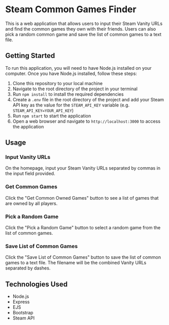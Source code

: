 # Steam Common Games Finder

This is a web application that allows users to input their Steam Vanity URLs and find the common games they own with their friends. Users can also pick a random common game and save the list of common games to a text file.

## Getting Started

To run this application, you will need to have Node.js installed on your computer. Once you have Node.js installed, follow these steps:

1. Clone this repository to your local machine
2. Navigate to the root directory of the project in your terminal
3. Run `npm install` to install the required dependencies
4. Create a `.env` file in the root directory of the project and add your Steam API key as the value for the `STEAM_API_KEY` variable (e.g. `STEAM_API_KEY=YOUR_API_KEY`)
5. Run `npm start` to start the application
6. Open a web browser and navigate to `http://localhost:3000` to access the application

## Usage

### Input Vanity URLs

On the homepage, input your Steam Vanity URLs separated by commas in the input field provided.

### Get Common Games

Click the "Get Common Owned Games" button to see a list of games that are owned by all players.

### Pick a Random Game

Click the "Pick a Random Game" button to select a random game from the list of common games.

### Save List of Common Games

Click the "Save List of Common Games" button to save the list of common games to a text file. The filename will be the combined Vanity URLs separated by dashes.

## Technologies Used

- Node.js
- Express
- EJS
- Bootstrap
- Steam API
